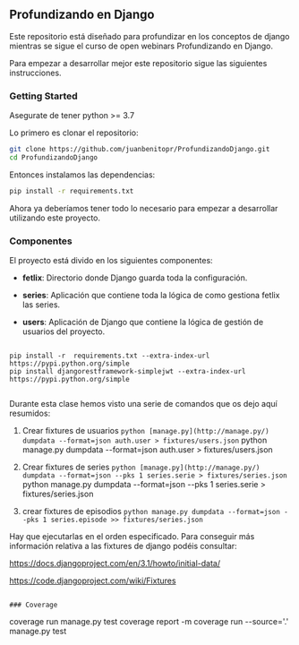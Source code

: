 ## Profundizando en Django

Este repositorio está diseñado para profundizar en los conceptos de django mientras se sigue el curso de open webinars Profundizando en Django.

Para empezar a desarrollar mejor este repositorio sigue las siguientes instrucciones.

### Getting Started

Asegurate de tener python >= 3.7

Lo primero es clonar el repositorio:

```bash
git clone https://github.com/juanbenitopr/ProfundizandoDjango.git
cd ProfundizandoDjango
```

Entonces instalamos las dependencias:

```bash
pip install -r requirements.txt
```

Ahora ya deberíamos tener todo lo necesario para empezar a desarrollar utilizando este proyecto.


### Componentes

El proyecto está divido en los siguientes componentes:

- **fetlix**: Directorio donde Django guarda toda la configuración.

- **series**: Aplicación que contiene toda la lógica de como gestiona fetlix las series.

- **users**: Aplicación de Django que contiene la lógica de gestión de usuarios del proyecto.

```

```
```
pip install -r  requirements.txt --extra-index-url https://pypi.python.org/simple
pip install djangorestframework-simplejwt --extra-index-url https://pypi.python.org/simple


```
Durante esta clase hemos visto una serie de comandos que os dejo aquí resumidos:

1. Crear fixtures de usuarios
`python [manage.py](http://manage.py/) dumpdata --format=json auth.user > fixtures/users.json`
python manage.py dumpdata --format=json auth.user > fixtures/users.json

2. Crear fixtures de series
`python [manage.py](http://manage.py/) dumpdata --format=json --pks 1 series.serie > fixtures/series.json`
python manage.py dumpdata --format=json --pks 1 series.serie > fixtures/series.json

3. crear fixtures de episodios
`python manage.py dumpdata --format=json --pks 1 series.episode >> fixtures/series.json`


Hay que ejecutarlas en el orden especificado. Para conseguir más información relativa a las fixtures de django podéis consultar:

https://docs.djangoproject.com/en/3.1/howto/initial-data/

https://code.djangoproject.com/wiki/Fixtures
```

### Coverage
```
coverage run manage.py test
coverage report -m
coverage run  --source='.' manage.py test
```
